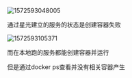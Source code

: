 ![1572593048005](D:\sysu\note\starLight\go\1572593048005.png)

通过星光建立的服务的状态是创建容器失败

![1572593105371](D:\sysu\note\starLight\go\1572593105371.png)

而在本地跑的服务都能创建容器并运行

但是通过docker ps查看并没有相关容器产生